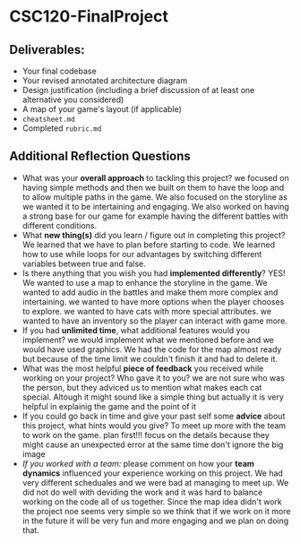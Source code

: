 # CSC120-FinalProject

## Deliverables:
 - Your final codebase
 - Your revised annotated architecture diagram
 - Design justification (including a brief discussion of at least one alternative you considered)
 - A map of your game's layout (if applicable)
 - `cheatsheet.md`
 - Completed `rubric.md`
  
## Additional Reflection Questions
 - What was your **overall approach** to tackling this project?
 we focused on having simple methods and then we built on them to have the loop and to allow multiple paths in the game. We also focused on the storyline as we wanted it to be intertaining and engaging. We also worked on having a strong base for our game for example having the different battles with different conditions. 
 - What **new thing(s)** did you learn / figure out in completing this project?
 We learned that we have to plan before starting to code. We learned how to use while loops for our advantages by switching different variables between true and false.
 - Is there anything that you wish you had **implemented differently**?
 YES!
 We wanted to use a map to enhance the storyline in the game.
 We wanted to add audio in the battles and make them more complex and intertaining.
 we wanted to have more options when the player chooses to explore.
 we wanted to have cats with more special attributes.
 we wanted to have an inventory so the player can interact with game more.
 - If you had **unlimited time**, what additional features would you implement?
 we would implement what we mentioned before and we would have used graphics. We had the code for the map almost ready but because of the time limit we couldn't finish it and had to delete it.
 - What was the most helpful **piece of feedback** you received while working on your project? Who gave it to you?
 we are not sure who was the person, but they adviced us to mention what makes each cat special. Altough it might sound like a simple thing but actually it is very helpful in explainig the game and the point of it
 - If you could go back in time and give your past self some **advice** about this project, what hints would you give?
 To meet up more with the team to work on the game.
 plan first!!!
 focus on the details because they might cause an unexpected error at the same time don't ignore the big image
 - _If you worked with a team:_ please comment on how your **team dynamics** influenced your experience working on this project.
 We had very different scheduales and we were bad at managing to meet up. We did not do well with deviding the work and it was hard to balance working on the code all of us together. Since the map idea didn't work the project noe seems very simple so we think that if we work on it more in the future it will be very fun and more engaging and we plan on doing that.
